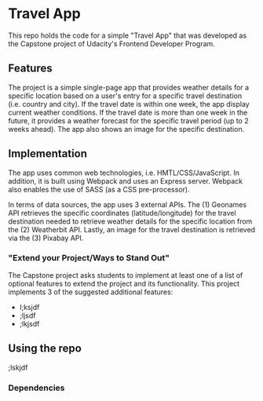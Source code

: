 # Travel App
This repo holds the code for a simple "Travel App" that was developed as the Capstone project of Udacity's Frontend Developer Program. 

## Features
The project is a simple single-page app that provides weather details for a specific location based on a user's entry for a specific travel destination (i.e. country and city). If the travel date is within one week, the app display current weather conditions. If the travel date is more than one week in the future, it provides a weather forecast for the specific travel period (up to 2 weeks ahead).
The app also shows an image for the specific destination.

## Implementation
The app uses common web technologies, i.e. HMTL/CSS/JavaScript. In addition, it is built using Webpack and uses an Express server. Webpack also enables the use of SASS (as a CSS pre-processor). 

In terms of data sources, the app uses 3 external APIs. The (1) Geonames API retrieves the specific coordinates (latitude/longitude) for the travel destination needed to retrieve weather details for the specific location from the (2) Weatherbit API. Lastly, an image for the travel destination is retrieved via the (3) Pixabay API.

### "Extend your Project/Ways to Stand Out"
The Capstone project asks students to implement at least one of a list of optional features to extend the project and its functionality. This project implements 3 of the suggested additional features:

- l;ksjdf
- ;ljsdf 
- ;lkjsdf

## Using the repo
;lskjdf
### Dependencies
